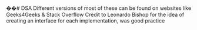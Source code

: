 ��# DSA
Different versions of most of these can be found on websites like Geeks4Geeks & Stack Overflow
Credit to Leonardo Bishop for the idea of creating an interface for each implementation, was good practice
